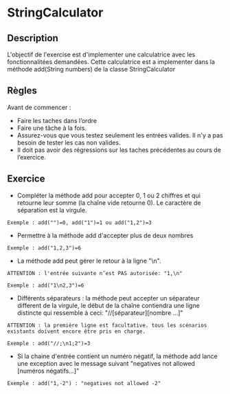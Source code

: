 # StringCalculator

## Description

L'objectif de l'exercise est d'implementer une calculatrice avec les fonctionnalitées demandées. 
Cette calculatrice est a implementer dans la méthode add(String numbers) de la classe StringCalculator

## Règles

Avant de commencer :

* Faire les taches dans l’ordre
* Faire une tâche à la fois.
* Assurez-vous que vous testez seulement les entrées valides. Il n'y a pas besoin de tester les cas non valides.
* Il doit pas avoir des régressions sur les taches précédentes au cours de l’exercice.


## Exercice
 
* Compléter la méthode add pour accepter 0, 1 ou 2 chiffres et qui retourne leur somme (la chaîne vide retourne 0). Le caractère de séparation est la virgule.
```
Exemple : add("")=0, add("1")=1 ou add("1,2")=3
```
   
* Permettre à la méthode add d'accepter plus de deux nombres
```
Exemple : add("1,2,3")=6
```
   
* La méthode add peut gérer le retour à la ligne "\n".
```
ATTENTION : l'entrée suivante n’est PAS autorisée: "1,\n"
```
```
Exemple : add("1\n2,3")=6
```
   
* Différents séparateurs : la méthode peut accepter un séparateur different de la virgule, le début de la chaîne contiendra une ligne distincte qui ressemble à ceci: "//[séparateur]\[nombre ...]"
```
ATTENTION : la première ligne est facultative. tous les scénarios existants doivent encore être pris en charge.
```
```
Exemple : add("//;\n1;2")=3
```
       
* Si la chaine d'entrée contient un numéro négatif, la méthode add lance une exception avec le message suivant "negatives not allowed [numéros négatifs...]"
```
Exemple : add("1,-2") : "negatives not allowed -2"
```